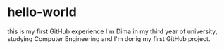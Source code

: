 # hello-world
this is my first GitHub experience 
I'm Dima in my third year of university, studying Computer Engineering and I'm donig my first GitHub 
project.
